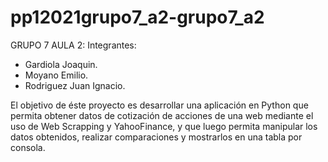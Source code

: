 # pp12021grupo7_a2-grupo7_a2

GRUPO 7 AULA 2:
Integrantes:
- Gardiola Joaquin.
- Moyano Emilio.
- Rodriguez Juan Ignacio.

El objetivo de éste proyecto es desarrollar una aplicación en Python que permita obtener datos de cotización de acciones de una web mediante el uso de Web Scrapping y YahooFinance, y que luego permita manipular los datos obtenidos, realizar comparaciones y mostrarlos en una tabla por consola.

